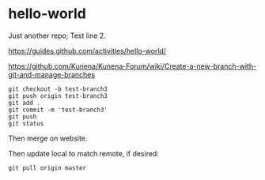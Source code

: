# hello-world
Just another repo;
Test line 2.

https://guides.github.com/activities/hello-world/

https://github.com/Kunena/Kunena-Forum/wiki/Create-a-new-branch-with-git-and-manage-branches

```
git checkout -b test-branch3
git push origin test-branch3
git add .
git commit -m 'test-branch3'
git push
git status
```

Then merge on website.

Then update local to match remote, if desired:

```
git pull origin master
```
